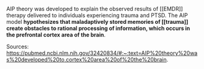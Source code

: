 AIP theory was developed to explain the observed results of [[EMDR]] therapy delivered to individuals experiencing trauma and PTSD. The AIP model **hypothesizes that maladaptively stored memories of [[trauma]] create obstacles to rational processing of information, which occurs in the prefrontal cortex area of the brain**.

Sources:
https://pubmed.ncbi.nlm.nih.gov/32420834/#:~:text=AIP%20theory%20was%20developed%20to,cortex%20area%20of%20the%20brain.